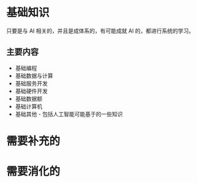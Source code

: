 # 基础知识

只要是与 AI 相关的，并且是成体系的，有可能成就 AI 的，都进行系统的学习。


## 主要内容


- 基础编程
- 基础数据与计算
- 基础服务开发
- 基础硬件开发
- 基础数据额
- 基础计算机
- 基础其他 - 包括人工智能可能基于的一些知识




# 需要补充的





# 需要消化的
